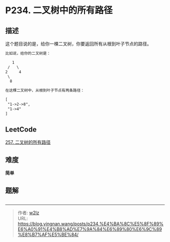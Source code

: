 # P234. 二叉树中的所有路径


<!--more-->

## 描述

这个题目说的是，给你一棵二叉树，你要返回所有从根到叶子节点的路径。

```markdown
比如说，给你的二叉树是：

   1
 /   \
2     4
 \
  8

在这棵二叉树中，从根到叶子节点有两条路径：

[
 "1->2->8",
 "1->4"
]
```

## LeetCode

[257. 二叉树的所有路径](https://leetcode.cn/problems/binary-tree-paths/description/)

## 难度

**简单**

## 题解

```java

```


---

> 作者: [w2lz](https://github.com/w2lz)  
> URL: https://blog.yingnan.wang/posts/p234.%E4%BA%8C%E5%8F%89%E6%A0%91%E4%B8%AD%E7%9A%84%E6%89%80%E6%9C%89%E8%B7%AF%E5%BE%84/  

